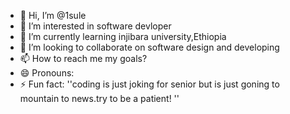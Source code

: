 - 👋 Hi, I’m @1sule
- 👀 I’m interested in software devloper
- 🌱 I’m currently learning injibara university,Ethiopia 
- 💞️ I’m looking to collaborate on software design and developing 
- 📫 How to reach me my goals? 
- 😄 Pronouns:
- ⚡ Fun fact: ''coding is just joking for senior but is just goning to mountain to news.try to be a patient! ''
  

<!---
1sule/1sule is a ✨ special ✨ repository because its `README.md` (this file) appears on your GitHub profile.
You can click the Preview link to take a look at your changes.
--->
